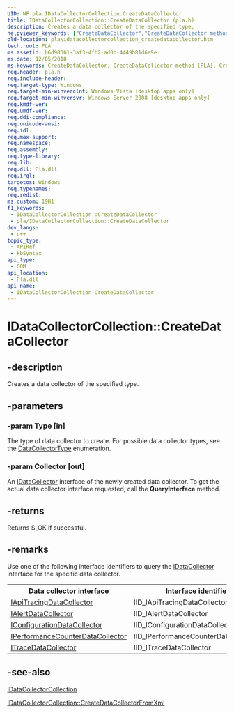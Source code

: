 ```yaml
---
UID: NF:pla.IDataCollectorCollection.CreateDataCollector
title: IDataCollectorCollection::CreateDataCollector (pla.h)
description: Creates a data collector of the specified type.
helpviewer_keywords: ["CreateDataCollector","CreateDataCollector method [PLA]","CreateDataCollector method [PLA]","IDataCollectorCollection interface","IDataCollectorCollection interface [PLA]","CreateDataCollector method","IDataCollectorCollection.CreateDataCollector","IDataCollectorCollection::CreateDataCollector","pla.idatacollectorcollection_createdatacollector","pla/IDataCollectorCollection::CreateDataCollector"]
old-location: pla\idatacollectorcollection_createdatacollector.htm
tech.root: PLA
ms.assetid: b6d98361-3af3-4fb2-ad0b-4449b81d6e9e
ms.date: 12/05/2018
ms.keywords: CreateDataCollector, CreateDataCollector method [PLA], CreateDataCollector method [PLA],IDataCollectorCollection interface, IDataCollectorCollection interface [PLA],CreateDataCollector method, IDataCollectorCollection.CreateDataCollector, IDataCollectorCollection::CreateDataCollector, pla.idatacollectorcollection_createdatacollector, pla/IDataCollectorCollection::CreateDataCollector
req.header: pla.h
req.include-header: 
req.target-type: Windows
req.target-min-winverclnt: Windows Vista [desktop apps only]
req.target-min-winversvr: Windows Server 2008 [desktop apps only]
req.kmdf-ver: 
req.umdf-ver: 
req.ddi-compliance: 
req.unicode-ansi: 
req.idl: 
req.max-support: 
req.namespace: 
req.assembly: 
req.type-library: 
req.lib: 
req.dll: Pla.dll
req.irql: 
targetos: Windows
req.typenames: 
req.redist: 
ms.custom: 19H1
f1_keywords:
 - IDataCollectorCollection::CreateDataCollector
 - pla/IDataCollectorCollection::CreateDataCollector
dev_langs:
 - c++
topic_type:
 - APIRef
 - kbSyntax
api_type:
 - COM
api_location:
 - Pla.dll
api_name:
 - IDataCollectorCollection.CreateDataCollector
---
```


# IDataCollectorCollection::CreateDataCollector


## -description

Creates a data collector of the specified type.

## -parameters

### -param Type [in]

The type of data collector to create. For possible data collector types, see the <a href="/windows/win32/api/pla/ne-pla-datacollectortype">DataCollectorType</a> enumeration.

### -param Collector [out]

An <a href="https://docs.microsoft.com/previous-versions/windows/desktop/api/pla/nn-pla-idatacollector">IDataCollector</a> interface of the newly created data collector. To get the actual data collector interface requested, call the <b>QueryInterface</b> method.

## -returns

Returns S_OK if successful.

## -remarks

Use one of the following interface identifiers to query the <a href="https://docs.microsoft.com/previous-versions/windows/desktop/api/pla/nn-pla-idatacollector">IDataCollector</a> interface for the specific data collector.

<table>
<tr>
<th>Data collector interface</th>
<th>Interface identifier</th>
</tr>
<tr>
<td>
<a href="https://docs.microsoft.com/previous-versions/windows/desktop/api/pla/nn-pla-iapitracingdatacollector">IApiTracingDataCollector</a>
</td>
<td>IID_IApiTracingDataCollector</td>
</tr>
<tr>
<td>
<a href="https://docs.microsoft.com/previous-versions/windows/desktop/api/pla/nn-pla-ialertdatacollector">IAlertDataCollector</a>
</td>
<td>IID_IAlertDataCollector</td>
</tr>
<tr>
<td>
<a href="https://docs.microsoft.com/previous-versions/windows/desktop/api/pla/nn-pla-iconfigurationdatacollector">IConfigurationDataCollector</a>
</td>
<td>IID_IConfigurationDataCollector</td>
</tr>
<tr>
<td>
<a href="https://docs.microsoft.com/previous-versions/windows/desktop/api/pla/nn-pla-iperformancecounterdatacollector">IPerformanceCounterDataCollector</a>
</td>
<td>IID_IPerformanceCounterDataCollector</td>
</tr>
<tr>
<td>
<a href="https://docs.microsoft.com/previous-versions/windows/desktop/api/pla/nn-pla-itracedatacollector">ITraceDataCollector</a>
</td>
<td>IID_ITraceDataCollector</td>
</tr>
</table>

## -see-also

<a href="https://docs.microsoft.com/previous-versions/windows/desktop/api/pla/nn-pla-idatacollectorcollection">IDataCollectorCollection</a>



<a href="https://docs.microsoft.com/previous-versions/windows/desktop/api/pla/nf-pla-idatacollectorcollection-createdatacollectorfromxml">IDataCollectorCollection::CreateDataCollectorFromXml</a>

